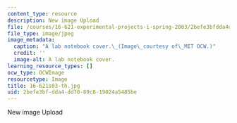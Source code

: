 ```yaml
---
content_type: resource
description: New image Upload
file: /courses/16-621-experimental-projects-i-spring-2003/2befe3bfdda4dd7089c819024a5485be_16-621s03-th.jpg
file_type: image/jpeg
image_metadata:
  caption: "A lab notebook cover.\_(Image\_courtesy of\_MIT OCW.)"
  credit: ''
  image-alt: A lab notebook cover.
learning_resource_types: []
ocw_type: OCWImage
resourcetype: Image
title: 16-621s03-th.jpg
uid: 2befe3bf-dda4-dd70-89c8-19024a5485be
---
```

New image Upload

